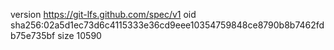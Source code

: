version https://git-lfs.github.com/spec/v1
oid sha256:02a5d1ec73d6c4115333e36cd9eee10354759848ce8790b8b7462fdb75e735bf
size 10590
